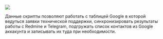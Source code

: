 <p>
<a href="https://github.com/Nior21/CRM_on_GoogleScriptApp/issues" title="issue"><img src="https://img.shields.io/github/issues/Nior21/CRM_on_GoogleScriptApp"/></a>
</p>

Данные скрипты позволяют работать с таблицей Google в которой ведуться заявки технической поддержки,
синхронизировать результаты работы с Redmine и Telegram, подгружать список контактов из Google аккакунта и записывать их туда при необходимости.
